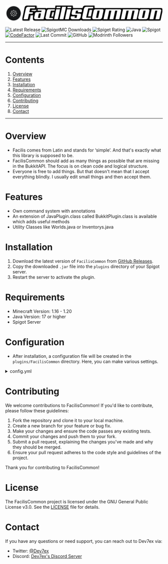 ![Icon-Bild](resources/images/title-github.png)

![Latest Release](https://img.shields.io/github/v/release/Dev7ex/FacilisCommon)
![SpigotMC Downloads](https://img.shields.io/spiget/downloads/107198?label=Downloads)
![Spiget Rating](https://img.shields.io/spiget/rating/107198?label=Rating&style=flat-square)
![Java](https://img.shields.io/badge/Java-17+-orange)
![Spigot](https://img.shields.io/badge/Spigot-1.16--1.20-red)
[![CodeFactor](https://www.codefactor.io/repository/github/dev7ex/faciliscommon/badge)](https://www.codefactor.io/repository/github/dev7ex/faciliscommon)
![Last Commit](https://img.shields.io/github/last-commit/Dev7ex/FacilisCommon)
![GitHub](https://img.shields.io/github/license/dev7ex/faciliscommon)
![Modrinth Followers](https://img.shields.io/modrinth/followers/faciliscommon)

---

# Contents

1. [Overview](#overview)
2. [Features](#features)
3. [Installation](#installation)
4. [Requirements](#requirements)
5. [Configuration](#configuration)
6. [Contributing](#contributing)
7. [License](#license)
8. [Contact](#contact)

---

# Overview

- Facilis comes from Latin and stands for ‘simple’. And that's exactly what this library is supposed to be.
- FacilisCommon should add as many things as possible that are missing in the BukkitAPI. The focus is on clean code and
  logical structure.
- Everyone is free to add things. But that doesn't mean that I accept everything blindly. I usually edit small things
  and then accept them.

# Features

- Own command system with annotations
- An extension of JavaPlugin.class called BukkitPlugin.class is available which adds useful methods
- Utility Classes like Worlds.java or Inventorys.java

# Installation

1. Download the latest version of `FacilisCommon`
   from [GitHub Releases](https://github.com/Dev7ex/FacilisCommon/releases).
2. Copy the downloaded `.jar` file into the `plugins` directory of your Spigot server.
3. Restart the server to activate the plugin.

# Requirements

- Minecraft Version: 1.16 - 1.20
- Java Version: 17 or higher
- Spigot Server

# Configuration

- After installation, a configuration file will be created in the `plugins/FacilisCommon` directory. Here, you can make
  various settings.

<details>
<summary>config.yml</summary>

```yaml
#  ______         _ _ _      _____
# |  ____|       (_) (_)    / ____|
# | |__ __ _  ___ _| |_ ___| |     ___  _ __ ___  _ __ ___   ___  _ __
# |  __/ _` |/ __| | | / __| |    / _ \| '_ ` _ \| '_ ` _ \ / _ \| '_ \
# | | | (_| | (__| | | \__ \ |___| (_) | | | | | | | | | | | (_) | | | |
# |_|  \__,_|\___|_|_|_|___/\_____\___/|_| |_| |_|_| |_| |_|\___/|_| |_|
#
# Copyright (c) 2023 by Dev7ex
# Version: ${project.version}
# Software: Your Software
config-version: ${project.version}
# General
prefix: '§8[§cFacilisCommon§8]§r'
no-permission: '§cIm sorry, but you do not have permission to perform this command. Please contact the server administrators if you believe that is in error.'
```

</details>

# Contributing

We welcome contributions to FacilisCommon! If you'd like to contribute, please follow these guidelines:

1. Fork the repository and clone it to your local machine.
2. Create a new branch for your feature or bug fix.
3. Make your changes and ensure the code passes any existing tests.
4. Commit your changes and push them to your fork.
5. Submit a pull request, explaining the changes you've made and why they should be merged.
6. Ensure your pull request adheres to the code style and guidelines of the project.

Thank you for contributing to FacilisCommon!

# License

The FacilisCommon project is licensed under the GNU General Public License v3.0. See the [LICENSE](LICENSE) file for
details.

# Contact

If you have any questions or need support, you can reach out to Dev7ex via:

- Twitter: [@Dev7ex](https://twitter.com/Dev7ex)
- Discord: [Dev7ex's Discord Server](https://discord.gg/ta33bbA8eF)
